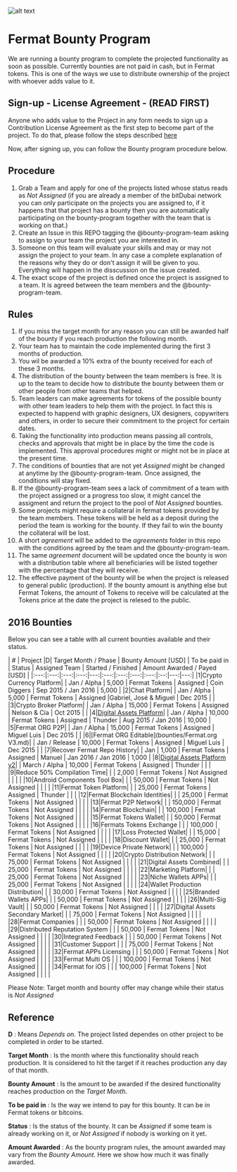 ![alt text](https://github.com/bitDubai/media-kit/blob/master/MediaKit/Fermat%20Branding/Fermat%20Logotype/Fermat_Logo_3D.png "Fermat Logo")

# Fermat Bounty Program

We are running a bounty program to complete the projected functionality as soon as possible. Currently bounties are not paid in cash, but in Fermat tokens. This is one of the ways we use to distribute ownership of the project with whoever adds value to it. 

## Sign-up - License Agreement - (READ FIRST)
Anyone who adds value to the Project in any form needs to sign up a Contribution License Agreement as the first step to become part of the project. To do that, please follow the steps described [here](https://github.com/bitDubai/contribution-program/tree/master/license-agreements/README.md) 

Now, after signing up,  you can follow the Bounty program procedure below.

## Procedure

1. Grab a Team and apply for one of the projects listed whose status reads as _Not Assigned_ (if you are already a member of the bitDubai network you can only participate on the projects you are assigned to, if it happens that that project has a bounty then you are automatically participating on the bounty-program together with the team that is working on that.)
2. Create an Issue in this REPO tagging the @bounty-program-team asking to assign to your team the project you are interested in.
3. Someone on this team will evaluate your skills and may or may not assign the project to your team. In any case a complete explanation of the reasons why they do or don't assign it will be given to you. Everything will happen in the disscussion on the issue created.
4. The exact scope of the project is defined once the project is assigned to a team. It is agreed between the team members and the @bounty-program-team.

## Rules

1. If you miss the target month for any reason you can still be awarded half of the bounty if you reach production the following month.
2. Your team has to maintain the code implemented during the first 3 months of production. 
3. You wil be awarded a 10% extra of the bounty received for each of these 3 months.
4. The distribution of the bounty between the team members is free. It is up to the team to decide how to distribute the bounty between them or other people from other teams that helped.
5. Team leaders can make agreements for tokens of the possible bounty with other team leaders to help them with the project. In fact this is expected to happend with graphic designers, UX designers, copywriters and others, in order to secure their commitment to the project for certain dates.
6. Taking the functionality into production means passing all controls, checks and approvals that might be in place by the time the code is implemented. This approval procedures might or might not be in place at the present time.
7. The conditions of bounties that are not yet _Assigned_ might be changed at anytime by the @bounty-program-team. Once assigned, the conditions will stay fixed.
8. If the @bounty-program-team sees a lack of commitment of a team with the project assigned or a progress too slow, it might cancel the assigment and return the project to the pool of _Not Assigned_ bounties.
9. Some projects might require a collateral in fermat tokens provided by the team members. These tokens will be held as a deposit during the period the team is working for the bounty. If they fail to win the bounty the collateral will be lost.
10. A short _agreement_ will be added to the _agreements_ folder in this repo with the conditions agreed by the team and the @bounty-program-team.
11. The same _agreement_ document will be updated once the bounty is won with a distribution table where all beneficiaries will be listed together with the percentage that they will receive.
12. The effective payment of the bounty will be when the project is released to general public (production). If the bounty amount is anything else but Fermat Tokens, the amount of Tokens to receive will be calculated at the Tokens price at the date the project is relesed to the public.


## 2016 Bounties

Below you can see a table with all current bounties available and their status. 

| # | Project |D|  Target Month / Phase | Bounty Amount [USD] | To be paid in | Status | Assigned Team | Started / Finished | Amount Awarded / Payed [USD] |
|:---:|:---:|:---:|:---:|---:|:---:|:---:|:---:|:---:|:--:|---:|---:|
|1|Crypto Currency Platform|  | Jan / Alpha | 5,000 | Fermat Tokens | Assigned | Coin Diggers | Sep 2015 / Jan 2016 | 5,000 | 
|2|Chat Platform|  | Jan / Alpha  | 5,000 | Fermat Tokens | Assigned |Gabriel, José & Miguel | Dec 2015 | | 
|3|Crypto Broker Platform| | Jan / Alpha | 15,000 | Fermat Tokens | Assigned | Nelson & Cía | Oct 2015 | | 
|4|[Digital Assets Platform](https://github.com/bitDubai/bounty-program/blob/master/bounties/Digital-Asset-Platform.md)| | Jan / Alpha | 10,000 | Fermat Tokens | Assigned | Thunder | Aug 2015 / Jan 2016 | 10,000 | 
|5|Fermat ORG P2P| | Jan / Alpha | 15,000 | Fermat Tokens | Assigned | Miguel Luis | Dec 2015 | | 
|6|[Fermat ORG Editable](bounties/Fermat.org V3.md)| | Jan / Release | 10,000 | Fermat Tokens | Assigned | Miguel Luis | Dec 2015 | |
|7|Recover Fermat Repo History|  | Jan | 1,000 | Fermat Tokens | Assigned | Manuel | Jan 2016 / Jan 2016 | 1,000 | 
|8|[Digital Assets Platform v2](https://github.com/bitDubai/bounty-program/blob/master/bounties/Digital%20Assets%20Platform%20v2.md)| | March / Alpha | 10,000 | Fermat Tokens | Assigned | Thunder  | | | 
|9|Reduce 50% Compilation Time|  | | 2,000 | Fermat Tokens | Not Assigned | | | | 
|10|Android Components Tool Box|  | | 50,000 | Fermat Tokens | Not Assigned | | | | 
|11|Fermat Token Platform|  | | 25,000 | Fermat Tokens | Assigned | Thunder | | | 
|12|Fermat Blockchain Identities|  | | 25,000 | Fermat Tokens | Not Assigned | | | | 
|13|Fermat P2P Network| | | 150,000 | Fermat Tokens | Not Assigned | | | | 
|14|Fermat Blockchain| |  | 100,000 | Fermat Tokens | Not Assigned | | | | 
|15|Fermat Tokens Wallet| | | 50,000 | Fermat Tokens | Not Assigned | | | | 
|16|Fermats Tokens Exchange |  | | 100,000 | Fermat Tokens | Not Assigned | | | | 
|17|Loss Protected Wallet|  | | 15,000 | Fermat Tokens | Not Assigned | | | | 
|18|Discount Wallet|  | | 25,000 | Fermat Tokens | Not Assigned | | | | 
|19|Device Private Network| | | 100,000 | Fermat Tokens | Not Assigned | | | | 
|20|Crypto Distribution Network|  | | 75,000 | Fermat Tokens | Not Assigned | | | | 
|21|Digital Assets Combined|  | | 25,000 | Fermat Tokens | Not Assigned | | | | 
|22|Marketing Platform|  | | 25,000 | Fermat Tokens | Not Assigned | | | | 
|23|Niche Wallets APPs| | | 25,000 | Fermat Tokens | Not Assigned | | | | 
|24|Wallet Production Distribution| | | 30,000 | Fermat Tokens | Not Assigned | | | | 
|25|Branded Wallets APPs|  | | 50,000 | Fermat Tokens | Not Assigned | | | | 
|26|Multi-Sig Vault|  | | 50,000 | Fermat Tokens | Not Assigned | | | | 
|27|Digital Assets Secondary Market|  |  | 75,000 | Fermat Tokens | Not Assigned | | | | 
|28|Fermat Companies |  |  | 50,000 | Fermat Tokens | Not Assigned | | | | 
|29|Distributed Reputation System |  |  | 50,000 | Fermat Tokens | Not Assigned | | | | 
|30|Integrated Feedback |  |  | 50,000 | Fermat Tokens | Not Assigned | | | | 
|31|Customer Support |  |  | 75,000 | Fermat Tokens | Not Assigned | | | | 
|32|Fermat APPs Licensing | | | 50,000 | Fermat Tokens | Not Assigned | | | | 
|33|Fermat Multi OS | | | 100,000 | Fermat Tokens | Not Assigned | | | | 
|34|Fermat for iOS | |  | 100,000 | Fermat Tokens | Not Assigned | | | | 



Please Note: Target month and bounty offer may change while their status is _Not Assigned_

## Reference 

**D** : Means _Depends on_. The project listed dependes on other project to be completed in order to be started. 

**Target Month** : Is the month where this functionality should reach production. It is considered to hit the target if it reaches production any day of that month.

**Bounty Amount** : Is the amount to be awarded if the desired functionality reaches production on the _Target Month_. 

**To be paid in** : Is the way we intend to pay for this bounty. It can be in Fermat tokens or bitcoins.

**Status** : Is the status of the bounty. It can be _Assigned_ if some team is already working on it, or _Not Assigned_ if nobody is working on it yet.

**Amount Awarded** : As the bounty program rules, the amount awarded may vary from the _Bounty Amount_. Here we show how much it was finally awarded.
